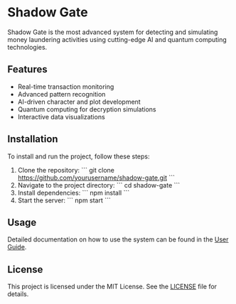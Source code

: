 
# Shadow Gate

Shadow Gate is the most advanced system for detecting and simulating money laundering activities using cutting-edge AI and quantum computing technologies.

## Features

- Real-time transaction monitoring
- Advanced pattern recognition
- AI-driven character and plot development
- Quantum computing for decryption simulations
- Interactive data visualizations

## Installation

To install and run the project, follow these steps:

1. Clone the repository:
   \`\`\`
   git clone https://github.com/yourusername/shadow-gate.git
   \`\`\`
2. Navigate to the project directory:
   \`\`\`
   cd shadow-gate
   \`\`\`
3. Install dependencies:
   \`\`\`
   npm install
   \`\`\`
4. Start the server:
   \`\`\`
   npm start
   \`\`\`

## Usage

Detailed documentation on how to use the system can be found in the [User Guide](documentation/User_Guide.md).

## License

This project is licensed under the MIT License. See the [LICENSE](LICENSE) file for details.
    